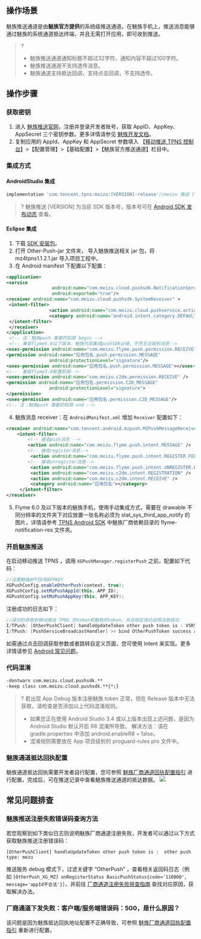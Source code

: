 ## 操作场景
魅族推送通道是由**魅族官方提供**的系统级推送通道。在魅族手机上，推送消息能够通过魅族的系统通道抵达终端，并且无需打开应用，即可收到推送。

>?
> - 魅族推送通道通知标题不超过32字符，通知内容不超过100字符。
> - 魅族推送通道不支持透传消息。
> - 魅族通道支持抵达回调，支持点击回调，不支持透传。
> 

## 操作步骤

### 获取密钥

1. 进入 [魅族推送官网](https://open.flyme.cn/open-web/views/push.html)，注册并登录开发者账号，获取 AppID、AppKey、AppSecret 三个密钥参数。更多详情请参见 [魅族开发文档](http://open.res.flyme.cn/fileserver/upload/file/201709/a271468fe23b47408fc2ec1e282f851f.pdf)。
2. 复制应用的 AppId、AppKey 和 AppSecret 参数填入 【[移动推送 TPNS 控制台](https://console.cloud.tencent.com/tpns)】>【配置管理】>【基础配置】>【魅族官方推送通道】栏目中。

### 集成方式

#### AndroidStudio 集成

```js
implementation 'com.tencent.tpns:meizu:[VERSION]-release'//meizu 推送 [VERSION] 为当前 SDK 版本号，版本号可在 Android SDK 发布动态查看
```
>? 魅族推送 [VERSION] 为当前 SDK 版本号，版本号可在 [Android SDK 发布动态](https://cloud.tencent.com/document/product/548/44520 ) 查看。
>

#### Eclipse 集成
1. 下载 [SDK 安装包](https://console.cloud.tencent.com/tpns/sdkdownload)。
2. 打开 Other-Push-jar 文件夹， 导入魅族推送相关 jar 包，将 mz4tpns1.1.2.1.jar 导入项目工程中。
3. 在 Android manifest 下配置以下配置：
```xml
<application>
<service
                 android:name="com.meizu.cloud.pushsdk.NotificationService"
                 android:exported="true"/>
<receiver android:name="com.meizu.cloud.pushsdk.SystemReceiver" >
 <intent-filter>
                <action android:name="com.meizu.cloud.pushservice.action.PUSH_SERVICE_START"/>
                <category android:name="android.intent.category.DEFAULT" />
 </intent-filter>
 </receiver>
</application>
 <!-- 注：魅族push 需要的权限 begin -->
 <!-- 兼容flyme5.0以下版本，魅族内部集成pushSDK必填，不然无法收到消息-->
<uses-permission android:name="com.meizu.flyme.push.permission.RECEIVE"></uses-permission>
<permission android:name="应用包名.push.permission.MESSAGE" 
                android:protectionLevel="signature"/>
<uses-permission android:name="应用包名.push.permission.MESSAGE"></uses-permission>
<!--  兼容flyme3.0配置权限-->
<uses-permission android:name="com.meizu.c2dm.permission.RECEIVE" />
<permission android:name="应用包名.permission.C2D_MESSAGE"
                android:protectionLevel="signature">
</permission>
<uses-permission android:name="应用包名.permission.C2D_MESSAGE"/>
<!-- 注：魅族push 需要的权限 end -->
```
4. 魅族消息 receiver：在 `AndroidManifest.xml` 增加 `Receiver` 配置如下：
```xml
<receiver android:name="com.tencent.android.mzpush.MZPushMessageReceiver">
    <intent-filter>
        <!-- 接收push消息 -->
        <action android:name="com.meizu.flyme.push.intent.MESSAGE" />
        <!-- 接收register消息-->
         <action android:name="com.meizu.flyme.push.intent.REGISTER.FEEDBACK"/>
        <!-- 接收unregister消息-->
         <action android:name="com.meizu.flyme.push.intent.UNREGISTER.FEEDBACK"/>
         <action android:name="com.meizu.c2dm.intent.REGISTRATION" />
         <action android:name="com.meizu.c2dm.intent.RECEIVE" />
         <category android:name="应用包名"></category>
     </intent-filter>
</receiver>
```
5.  Flyme 6.0 及以下版本的魅族手机，使用手动集成方式，需要在 drawable 不同分辨率的文件夹下对应放置一张名称必须为 stat_sys_third_app_notify 的图片，详情请参考 [TPNS Android SDK](https://console.cloud.tencent.com/tpns/sdkdownload) 中魅族厂商依赖目录的 flyme-notification-res 文件夹。

### 开启魅族推送

在启动移动推送 TPNS ，调用 `XGPushManager.registerPush` 之前，配置如下代码：
```java
//设置魅族APPID和APPKEY
XGPushConfig.enableOtherPush(context, true);
XGPushConfig.setMzPushAppId(this, APP_ID);
XGPushConfig.setMzPushAppKey(this, APP_KEY);
```

注册成功的日志如下：
```java
//成功的获取到移动推送 TPNS 的token和魅族的token，并且绑定成功说明注册成功
I/TPush: [OtherPushClient] handleUpdateToken other push token is : V5R5b7c02********47744c6b635e464b527e487802 other push type: meizu
I/TPush: [PushServiceBroadcastHandler] >> bind OtherPushToken success ack with [accId = 150000****  , rsp = 0]  token = 0398291156ce7d2f****66bd0952c87c372f otherPushType = meizu otherPushToken = V5R5b7c02********47744c6b635e464b527e487802
```

如需通过点击回调获取参数或者跳转自定义页面，您可使用 Intent 来实现。更多详情请参见 [Android 常见问题](https://cloud.tencent.com/document/product/548/36674#.E5.A6.82.E4.BD.95.E8.AE.BE.E7.BD.AE.E6.B6.88.E6.81.AF.E7.82.B9.E5.87.BB.E4.BA.8B.E4.BB.B6.EF.BC.9F)。

### 代码混淆

```xml
-dontwarn com.meizu.cloud.pushsdk.**
-keep class com.meizu.cloud.pushsdk.**{*;}
```
>? 若出现 App Debug 版本注册魅族 token 正常，但在 Release 版本中无法获取，请检查是否添加以上代码混淆规则。
> - 如果您正在使用 Android Studio 3.4 或以上版本出现上述问题，是因为 Android Studio 默认开启 R8 混淆所导致。
> 解决方法：请在 gradle.properties 中添加 android.enableR8 = false。
> - 混淆规则需要放在 App 项目级别的 proguard-rules.pro 文件中。
> 

### 魅族通道抵达回执配置

魅族通道抵达回执需要开发者自行配置，您可参照 [魅族厂商通道回执配置指引](https://cloud.tencent.com/document/product/548/41318#.E9.AD.85.E6.97.8F.E5.8E.82.E5.95.86.E9.80.9A.E9.81.93.E5.9B.9E.E6.89.A7.E9.85.8D.E7.BD.AE.E6.8C.87.E5.BC.95) 进行配置，完成后，可在推送记录中查看魅族推送通道的抵达数据。
![](https://main.qcloudimg.com/raw/2f978f623566b9f6b664dea3dca30923.png)

## 常见问题排查

### 魅族推送注册失败错误码查询方法

若您观察到如下类似日志则说明魅族厂商通道注册失败，开发者可以通过以下方式获取魅族推送注册错误码：
```
[OtherPushClient] handleUpdateToken other push token is :  other push type: mezu
```

推送服务 debug 模式下，过滤关键字 “OtherPush” ，查看相关返回码日志（例如 `[OtherPush_XG_MZ] onRegisterStatus BasicPushStatus{code='110000', message='appId不合法'}`），并前往 [厂商通道注册失败排查指南](https://cloud.tencent.com/document/product/548/45659) 查找对应原因，获取解决办法。

### 厂商通道下发失败：客户端/服务端错误码：500，是什么原因？

该问题是因为魅族抵达回执地址配置不正确导致，可参照 [魅族厂商通道回执配置指引](https://cloud.tencent.com/document/product/548/41318#.E9.AD.85.E6.97.8F.E5.8E.82.E5.95.86.E9.80.9A.E9.81.93.E5.9B.9E.E6.89.A7.E9.85.8D.E7.BD.AE.E6.8C.87.E5.BC.95) 重新进行配置。

